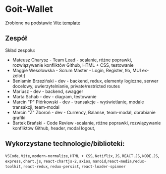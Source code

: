 # Goit-Wallet
Zrobione na podstawie  [Vite template](https://github.com/MateuszCharysz/Vite-Template-React-Github)
## Zespół
Skład zespołu:
 - Mateusz Charysz - Team Lead - scalanie, różne poprawki, rozwiązywanie konfliktów Github, HTML + CSS, testowanie
 - Maggie Wesołowska - Scrum Master - Login, Register, tło, MUI ex-zelot:)
 - Beniamin Brzeziński - dev - backend, redux, elementy logiczne, serwer docelowy, uwierzytelnianie, private/restricted routes
 - Mariusz - dev - backend, swagger
 - Marta Schab - dev - diagram, testowanie
 - Marcin "P" Piórkowski - dev - transakcje - wyświetlanie, modale transakcji, team-modal
 - Marcin "Z" Zboroń - dev - Currency, Balanse, team-modal, obrabianie grafiki
 - Bartek Brański - Code Review -scalanie, różne poprawki, rozwiązywanie konfliktów Github, header, modal logout,

## Wykorzystane technologie/biblioteki:

`VSCode`, `Vite`, `modern-normalize`, `HTML + CSS`, `Notiflix`, `JS`, `REACT.JS`, `NODE.JS`, `express`,  `chart.js`, `react-chartjs-2`, `axios`, `nanoid`,`react-media`,`redux-toolkit`, `react-redux`, `redux-persist`, `react-loader-spinner`

